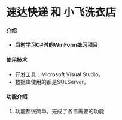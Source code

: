 # 速达快递 和 小飞洗衣店

#### 介绍
 - **当时学习C#时的WinForm练习项目** 

#### 使用技术
- 开发工具：Microsoft Visual Studio。
- 数据库使用的都是SQLServer。

#### 功能介绍

1.  功能都很简单，完成了各自需要的功能
